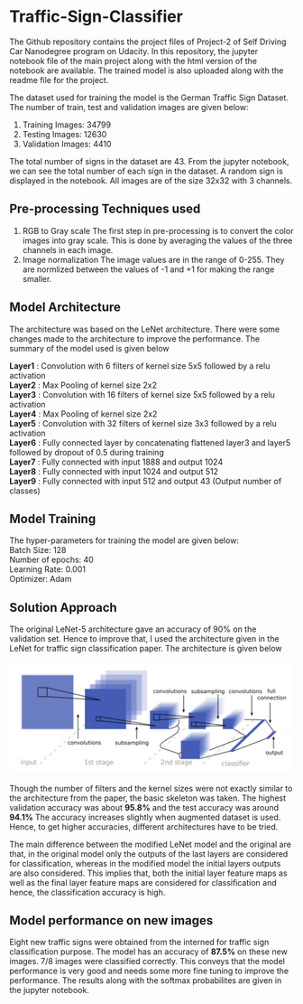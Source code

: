 # Traffic-Sign-Classifier
The Github repository contains the project files of Project-2 of Self Driving Car Nanodegree program on Udacity. In this repository, the jupyter notebook file of the main project along with the html version of the notebook are available. The trained model is also uploaded along with the readme file for the project. 

The dataset used for training the model is the German Traffic Sign Dataset. The number of train, test and validation images are given below:
1) Training Images: 34799
2) Testing Images: 12630
3) Validation Images: 4410

The total number of signs in the dataset are 43. From the jupyter notebook, we can see the total number of each sign in the dataset. A random sign is displayed in the notebook. All images are of the size 32x32 with 3 channels. 

## Pre-processing Techniques used
1) RGB to Gray scale
The first step in pre-processing is to convert the color images into gray scale. This is done by averaging the values of the three channels in each image. 
2) Image normalization
The image values are in the range of 0-255. They are normlized between the values of -1 and +1 for making the range smaller. 

## Model Architecture
The architecture was based on the LeNet architecture. There were some changes made to the architecture to improve the performance. The summary of the model used is given below

**Layer1** : Convolution with 6 filters of kernel size 5x5 followed by a relu activation <br />
**Layer2** : Max Pooling of kernel size 2x2  <br />
**Layer3** : Convolution with 16 filters of kernel size 5x5 followed by a relu activation <br />
**Layer4** : Max Pooling of kernel size 2x2 <br />
**Layer5** : Convolution with 32 filters of kernel size 3x3 followed by a relu activation <br />
**Layer6** : Fully connected layer by concatenating flattened layer3 and layer5 followed by dropout of 0.5 during training <br />
**Layer7** : Fully connected with input 1888 and output 1024 <br />
**Layer8** : Fully connected with input 1024 and output 512 <br />
**Layer9** : Fully connected with input 512 and output 43 (Output number of classes) <br />

## Model Training
The hyper-parameters for training the model are given below: <br />
Batch Size: 128 <br />
Number of epochs: 40 <br />
Learning Rate: 0.001 <br />
Optimizer: Adam <br />

## Solution Approach
The original LeNet-5 architecture gave an accuracy of 90% on the validation set. Hence to improve that, I used the architecture given in the LeNet for traffic sign classification paper. The architecture is given below

![alt text](https://raw.githubusercontent.com/thiyagu145/Traffic-Sign-Classifier/master/model-arch/model-architecture.png)

Though the number of filters and the kernel sizes were not exactly similar to the architecture from the paper, the basic skeleton was taken. The highest validation accuracy was about **95.8%** and the test accuracy was around **94.1%**
The accuracy increases slightly when augmented dataset is used. Hence, to get higher accuracies, different architectures have to be tried. <br />

The main difference between the modified LeNet model and the original are that, in the original model only the outputs of the last layers are considered for classification, whereas in the modified model the initial layers outputs are also considered. This implies that, both the initial layer feature maps as well as the final layer feature maps are considered for classification and hence, the classification accuracy is high. 

## Model performance on new images
Eight new traffic signs were obtained from the interned for traffic sign classification purpose. The model has an accuracy of **87.5%** on these new images. 7/8 images were classified correctly. This conveys that the model performance is very good and needs some more fine tuning to improve the performance. The results along with the softmax probabilites are given in the jupyter notebook. 

